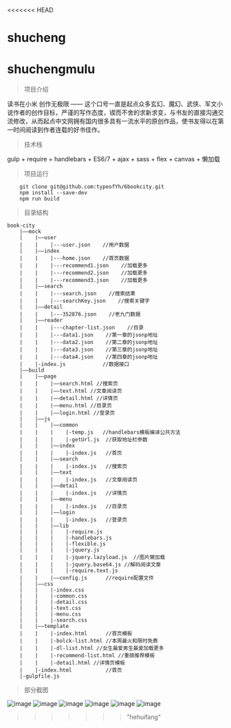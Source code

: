 <<<<<<< HEAD
# shucheng
shuchengmulu
=======
> 项目介绍

读书在小米 创作无极限 —— 这个口号一直是起点众多玄幻、魔幻、武侠、军文小说作者的创作目标，严谨的写作态度，锲而不舍的求新求变，与书友的直接沟通交流修改，从而起点中文网拥有国内很多具有一流水平的原创作品，使书友得以在第一时间阅读到作者连载的好书佳作。

> 技术栈

gulp + require + handlebars + ES6/7 + ajax + sass + flex + canvas + 懒加载

> 项目运行

```
    git clone git@github.com:typeofYh/6bookcity.git
    npm install --save-dev
    npm run build
```

> 目录结构

```
book-city
    |——mock
    |    |——user
    |    |    |---user.json    //用户数据
    |    |——index
    |    |    |---home.json    //首页数据
    |    |    |---recommend1.json    //加载更多
    |    |    |---recommend2.json    //加载更多
    |    |    |---recommend3.json    //加载更多
    |    |——search
    |    |    |---search.json    //搜索结果
    |    |    |---searchKey.json    //搜索关键字
    |    |——detail
    |    |    |---352876.json    //老九门数据
    |    |——reader
    |    |    |---chapter-list.json    //目录
    |    |    |---data1.json    //第一章的jsonp地址
    |    |    |---data2.json    //第二章的jsonp地址
    |    |    |---data3.json    //第三章的jsonp地址
    |    |    |---data4.json    //第四章的jsonp地址
    |    |-index.js            //数据接口
    |——build
    |    |——page
    |    |    |——search.html //搜索页
    |    |    |——text.html //文章阅读页
    |    |    |——detail.html //详情页
    |    |    |——menu.html //目录页
    |    |    |——login.html //登录页
    |    |——js
    |    |    |——common
    |    |    |    |-temp.js   //handlebars模板编译公共方法
    |    |    |    |-getUrl.js  //获取地址栏参数
    |    |    |——index
    |    |    |    |-index.js   //首页
    |    |    |——search
    |    |    |    |-index.js   //搜索页
    |    |    |——text
    |    |    |    |-index.js   //文章阅读页
    |    |    |——detail
    |    |    |    |-index.js   //详情页
    |    |    |——menu
    |    |    |    |-index.js   //目录页
    |    |    |——login
    |    |    |    |-index.js   //登录页
    |    |    |——lib
    |    |    |    |-require.js
    |    |    |    |-handlebars.js
    |    |    |    |-flexible.js
    |    |    |    |-jquery.js
    |    |    |    |-jquery.lazyload.js  //图片懒加载
    |    |    |    |-jquery.base64.js //解码阅读文章 
    |    |    |    |-require.text.js
    |    |    |——config.js      //require配置文件
    |    |——css
    |    |    |-index.css
    |    |    |-common.css
    |    |    |-detail.css
    |    |    |-text.css
    |    |    |-menu.css
    |    |    |-search.css
    |    |——template
    |    |    |-index.html      //首页模板
    |    |    |-bolck-list.html //本周最火和限时免费
    |    |    |-dl-list.html //女生最爱男生最爱加载更多
    |    |    |-recommend-list.html //重磅推荐模板
    |    |    |-detail.html //详情页模板
    |    |-index.html           //首页
    |-gulpfile.js
```
> 部分截图

![image](./pic/pic1.png)
![image](./pic/pic2.png)
![image](./pic/pic3.png)
![image](./pic/pic4.png)
![image](./pic/pic5.png)
![image](./pic/pic6.png)
>>>>>>> ”hehuifang“
